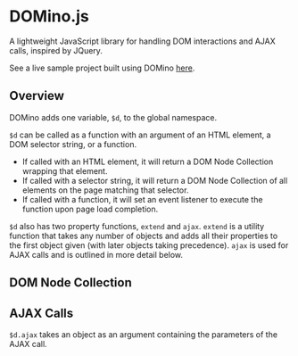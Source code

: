 # DOMino.js

A lightweight JavaScript library for handling DOM interactions and AJAX calls, inspired by JQuery.

See a live sample project built using DOMino [here](http://zdgarcia.com/DOMino).

## Overview

DOMino adds one variable, `$d`, to the global namespace.

`$d` can be called as a function with an argument of an HTML element, a DOM selector string, or a function.
* If called with an HTML element, it will return a DOM Node Collection wrapping that element.
* If called with a selector string, it will return a DOM Node Collection of all elements on the page matching that selector.
* If called with a function, it will set an event listener to execute the function upon page load completion.

`$d` also has two property functions, `extend` and `ajax`. `extend` is a utility function that takes any number of objects and adds all their properties to the first object given (with later objects taking precedence). `ajax` is used for AJAX calls and is outlined in more detail below.

## DOM Node Collection

## AJAX Calls

`$d.ajax` takes an object as an argument containing the parameters of the AJAX call.
